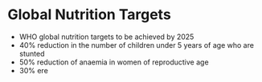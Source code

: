 # Global Nutrition Targets
- WHO global nutrition targets to be achieved by 2025
- 40% reduction in the number of children under 5 years of age who are stunted
- 50% reduction of anaemia in women of reproductive age
- 30% ere